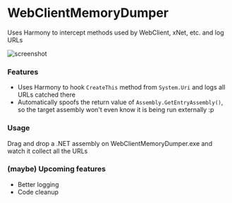 # WebClientMemoryDumper
Uses Harmony to intercept methods used by WebClient, xNet, etc. and log URLs

![screenshot](https://a.kyot.me/lhfE.png)

### Features

- Uses Harmony to hook `CreateThis` method from `System.Uri` and logs all URLs catched there
- Automatically spoofs the return value of `Assembly.GetEntryAssembly()`, so the target assembly won't even know it is being run externally :p

### Usage
Drag and drop a .NET assembly on WebClientMemoryDumper.exe and watch it collect all the URLs

### (maybe) Upcoming features

- Better logging
- Code cleanup
